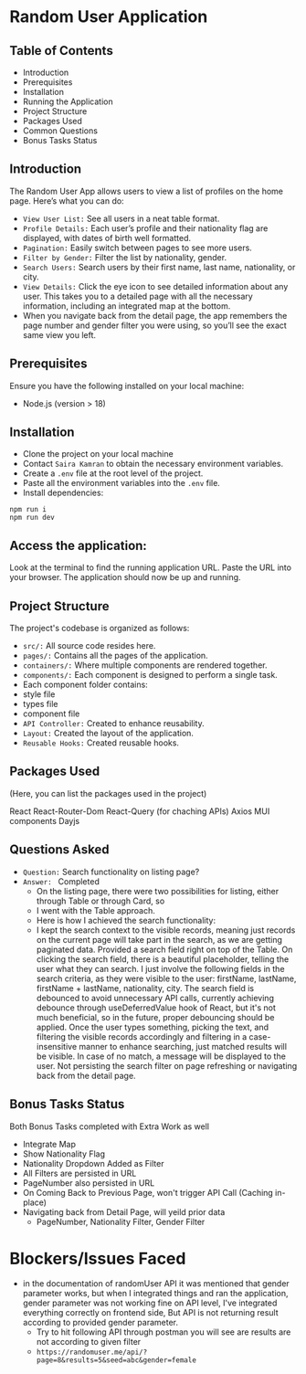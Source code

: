 # Random User Application

## Table of Contents

- Introduction
- Prerequisites
- Installation
- Running the Application
- Project Structure
- Packages Used
- Common Questions
- Bonus Tasks Status

## Introduction

The Random User App allows users to view a list of profiles on the home page. Here’s what you can do:

- `View User List:` See all users in a neat table format.
- `Profile Details:` Each user’s profile and their nationality flag
  are displayed, with dates of birth well formatted.
- `Pagination:` Easily switch between pages to see more users.
- `Filter by Gender:` Filter the list by nationality, gender.
- `Search Users:` Search users by their first name, last name, nationality, or city.
- `View Details:` Click the eye icon to see detailed information about any user.
  This takes you to a detailed page with all the necessary information, including an integrated map at the bottom.
- When you navigate back from the detail page, the app remembers the page number
  and gender filter you were using, so you’ll see the exact same view you left.

## Prerequisites

Ensure you have the following installed on your local machine:

- Node.js (version > 18)

## Installation

- Clone the project on your local machine
- Contact `Saira Kamran` to obtain the necessary environment variables.
- Create a `.env` file at the root level of the project.
- Paste all the environment variables into the `.env` file.
- Install dependencies:

```
npm run i
npm run dev
```

## Access the application:

Look at the terminal to find the running application URL.
Paste the URL into your browser.
The application should now be up and running.

## Project Structure

The project's codebase is organized as follows:

- `src/:` All source code resides here.
- `pages/:` Contains all the pages of the application.
- `containers/:` Where multiple components are rendered together.
- `components/:` Each component is designed to perform a single task.
- Each component folder contains:
- style file
- types file
- component file
- `API Controller:` Created to enhance reusability.
- `Layout:` Created the layout of the application.
- `Reusable Hooks:` Created reusable hooks.

## Packages Used

(Here, you can list the packages used in the project)

React
React-Router-Dom
React-Query (for chaching APIs)
Axios
MUI components
Dayjs

## Questions Asked

- `Question:` Search functionality on listing page?
- `Answer: ` Completed
  - On the listing page, there were two possibilities for listing, either through Table or through Card, so
  - I went with the Table approach.
  - Here is how I achieved the search functionality:
  - I kept the search context to the visible records, meaning just records on the current page will take
    part in the search, as we are getting paginated data.
    Provided a search field right on top of the Table.
    On clicking the search field, there is a beautiful placeholder, telling the user what they can search.
    I just involve the following fields in the search criteria, as they were visible to the user: firstName, lastName, firstName + lastName, nationality, city.
    The search field is debounced to avoid unnecessary API calls, currently achieving debounce through useDeferredValue hook of React, but it's not much beneficial, so in the future, proper debouncing should be applied.
    Once the user types something, picking the text, and filtering the visible records accordingly and filtering in a case-insensitive manner to enhance searching, just matched results will be visible.
    In case of no match, a message will be displayed to the user.
    Not persisting the search filter on page refreshing or navigating back from the detail page.

## Bonus Tasks Status

Both Bonus Tasks completed with Extra Work as well

- Integrate Map
- Show Nationality Flag
- Nationality Dropdown Added as Filter
- All Filters are persisted in URL
- PageNumber also persisted in URL
- On Coming Back to Previous Page, won't trigger API Call (Caching in-place)
- Navigating back from Detail Page, will yeild prior data
  - PageNumber, Nationality Filter, Gender Filter

# Blockers/Issues Faced

- in the documentation of randomUser API it was mentioned that gender parameter works, but when I integrated things
  and ran the application, gender parameter was not working fine on API level, I've integrated everything correctly on frontend side, But API is not returning result according to provided gender parameter.
  - Try to hit following API through postman you will see are results are not according to given filter
  - `https://randomuser.me/api/?page=8&results=5&seed=abc&gender=female`

